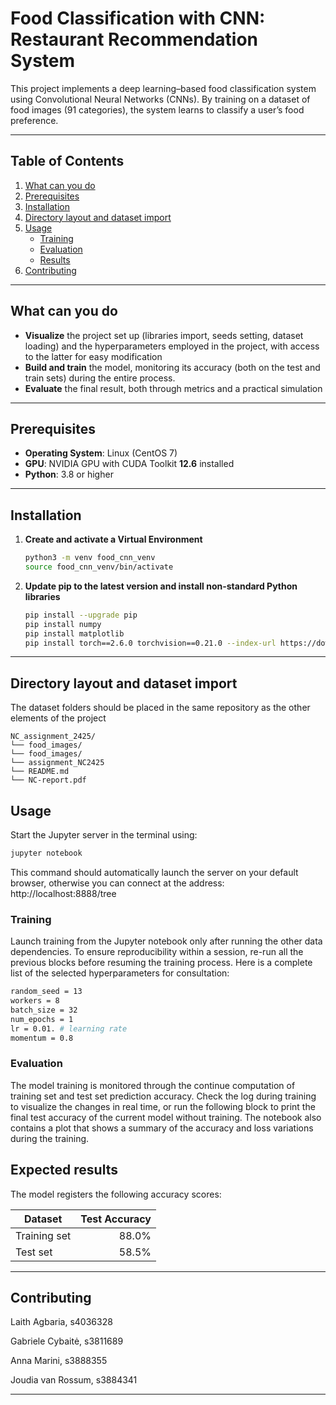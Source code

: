 # Food Classification with CNN: Restaurant Recommendation System

This project implements a deep learning–based food classification system using Convolutional Neural Networks (CNNs). By training on a dataset of food images (91 categories), the system learns to classify a user’s food preference.

---

## Table of Contents

1. [What can you do](#features)
2. [Prerequisites](#prerequisites)
3. [Installation](#installation)
4. [Directory layout and dataset import](#dataset-preparation)
5. [Usage](#usage)
   - [Training](#training)
   - [Evaluation](#evaluation)
   - [Results](#inference--recommendation)
11. [Contributing](#contact)

---

## What can you do

- **Visualize** the project set up (libraries import, seeds setting, dataset loading) and the  hyperparameters employed in the project, with access to the latter for easy modification
- **Build and train** the model, monitoring its accuracy (both on the test and train sets) during the entire process.
- **Evaluate** the final result, both through metrics and a practical simulation

---

## Prerequisites

- **Operating System**: Linux (CentOS 7)
- **GPU**: NVIDIA GPU with CUDA Toolkit **12.6** installed
- **Python**: 3.8 or higher



---

## Installation

1. **Create and activate a Virtual Environment**

   ```bash
   python3 -m venv food_cnn_venv
   source food_cnn_venv/bin/activate
   ```

2. **Update pip to the latest version and install non-standard Python libraries**

   ```bash
   pip install --upgrade pip
   pip install numpy
   pip install matplotlib
   pip install torch==2.6.0 torchvision==0.21.0 --index-url https://download.pytorch.org/whl/cu124
   ```

---

## Directory layout and dataset import

   The dataset folders should be placed in the same repository as the other elements of the project
   ```
   NC_assignment_2425/
   └── food_images/
   └── food_images/
   └── assignment_NC2425
   └── README.md
   └── NC-report.pdf
   
   ```


## Usage

Start the Jupyter server in the terminal using:

```bash
jupyter notebook 

```
This command should automatically launch the server on your default browser, otherwise you can connect at the address: http://localhost:8888/tree

### Training

Launch training from the Jupyter notebook only after running the other data dependencies. To ensure reproducibility within a session, re-run all the previous blocks before resuming the training process. Here is a complete list of the selected hyperparameters for consultation:


```bash
random_seed = 13
workers = 8
batch_size = 32
num_epochs = 1
lr = 0.01. # learning rate
momentum = 0.8
```
### Evaluation

The model training is monitored through the continue computation of training set and test set prediction accuracy. Check the log during training to visualize the changes in real time, or run the following block to print the final test accuracy of the current model without training. The notebook also contains a plot that shows a summary of the accuracy and loss variations during the training.

## Expected results

The model registers the following accuracy scores:

| Dataset     | Test Accuracy |
|-------------------|--------------:|
| Training set      |        88.0%  |
| Test set          |        58.5%  |


---

## Contributing

Laith Agbaria, s4036328 

Gabriele Cybaitė, s3811689

Anna Marini, s3888355

Joudia van Rossum, s3884341

---
